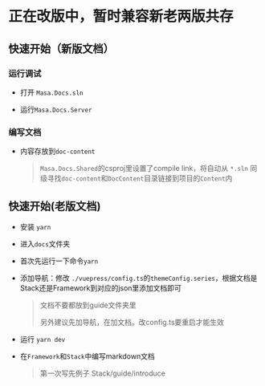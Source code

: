 # 正在改版中，暂时兼容新老两版共存

## 快速开始（新版文档）

### 运行调试

* 打开 `Masa.Docs.sln`

* 运行`Masa.Docs.Server`

### 编写文档

* 内容存放到`doc-content`
  
  > `Masa.Docs.Shared`的csproj里设置了compile link，将自动从 `*.sln` 同级寻找`doc-content`和`DocContent`目录链接到项目的`Content`内

## 快速开始(老版文档)

* 安装 `yarn`

* 进入`docs`文件夹

* 首次先运行一下命令`yarn`

* 添加导航：修改 `./vuepress/config.ts`的`themeConfig.series`，根据文档是Stack还是Framework到对应的json里添加文档即可
  
  > 文档不要都放到guide文件夹里
  > 
  > 另外建议先加导航，在加文档。改config.ts要重启才能生效

* 运行 `yarn dev`

* 在`Framework`和`Stack`中编写markdown文档
  
  > 第一次写先例子 Stack/guide/introduce
